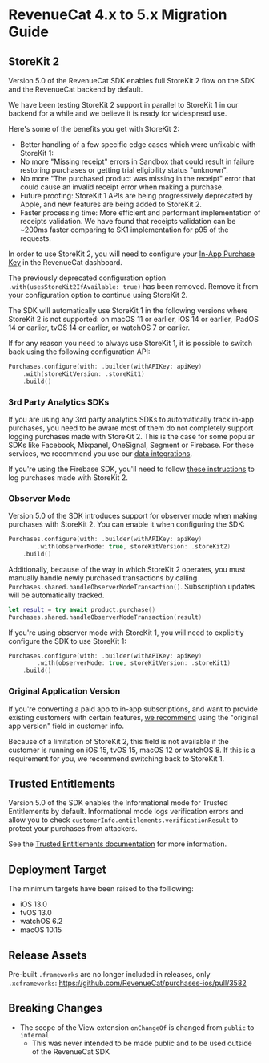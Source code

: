 # RevenueCat 4.x to 5.x Migration Guide

## StoreKit 2

Version 5.0 of the RevenueCat SDK enables full StoreKit 2 flow on the SDK and the RevenueCat backend by default.

We have been testing StoreKit 2 support in parallel to StoreKit 1 in our backend for a while and we believe it is ready for widespread use.

Here's some of the benefits you get with StoreKit 2:

- Better handling of a few specific edge cases which were unfixable with StoreKit 1:
- No more "Missing receipt" errors in Sandbox that could result in failure restoring purchases or getting trial eligibility status "unknown".
- No more "The purchased product was missing in the receipt" error that could cause an invalid receipt error when making a purchase.
- Future proofing:  StoreKit 1 APIs are being progressively deprecated by Apple, and new features are being added to StoreKit 2.
- Faster processing time: More efficient and performant implementation of receipts validation. We have found that receipts validation can be ~200ms faster comparing to SK1 implementation for p95 of the requests.

In order to use StoreKit 2, you will need to configure your [In-App Purchase Key](https://www.revenuecat.com/docs/in-app-purchase-key-configuration) in the RevenueCat dashboard.

The previously deprecated configuration option `.with(usesStoreKit2IfAvailable: true)` has been removed. Remove it from your configuration option to continue using StoreKit 2.

The SDK will automatically use StoreKit 1 in the following versions where StoreKit 2 is not supported: on macOS 11 or earlier, iOS 14 or earlier, iPadOS 14 or earlier, tvOS 14 or earlier, or watchOS 7 or earlier.

If for any reason you need to always use StoreKit 1, it is possible to switch back using the following configuration API:

```swift
Purchases.configure(with: .builder(withAPIKey: apiKey)
    .with(storeKitVersion: .storeKit1)
    .build()
```

### 3rd Party Analytics SDKs

If you are using any 3rd party analytics SDKs to automatically track in-app purchases, you need to be aware most of them do not completely support logging purchases made with StoreKit 2. This is the case for some popular SDKs like Facebook, Mixpanel, OneSignal, Segment or Firebase. For these services, we recommend you use our [data integrations](https://www.revenuecat.com/integrations/).

If you're using the Firebase SDK, you'll need to follow [these instructions](https://firebase.google.com/docs/analytics/measure-in-app-purchases#swift) to log purchases made with StoreKit 2.

### Observer Mode

Version 5.0 of the SDK introduces support for observer mode when making purchases with StoreKit 2. You can enable it when configuring the SDK:

```swift
Purchases.configure(with: .builder(withAPIKey: apiKey)
		.with(observerMode: true, storeKitVersion: .storeKit2)
    .build()
```

Additionally, because of the way in which StoreKit 2 operates, you must manually handle newly purchased transactions by calling `Purchases.shared.handleObserverModeTransaction()`. Subscription updates will be automatically tracked.

```swift
let result = try await product.purchase()
Purchases.shared.handleObserverModeTransaction(result)
```

If you're using observer mode with StoreKit 1, you will need to explicitly configure the SDK to use StoreKit 1:

```swift
Purchases.configure(with: .builder(withAPIKey: apiKey)
		.with(observerMode: true, storeKitVersion: .storeKit1)
    .build()
```

### Original Application Version

If you're converting a paid app to in-app subscriptions, and want to provide existing customers with certain features, [we recommend](https://www.revenuecat.com/blog/engineering/converting-a-paid-ios-app-to-subscriptions/) using the "original app version" field in customer info.

Because of a limitation of StoreKit 2, this field is not available if the customer is running on iOS 15, tvOS 15, macOS 12 or watchOS 8. If this is a requirement for you, we recommend switching back to StoreKit 1.

## Trusted Entitlements

Version 5.0 of the SDK enables the Informational mode for Trusted Entitlements by default.
Informational mode logs verification errors and allow you to check `customerInfo.entitlements.verificationResult` to protect your purchases from attackers.

See the [Trusted Entitlements documentation](https://www.revenuecat.com/docs/trusted-entitlements) for more information.

## Deployment Target

The minimum targets have been raised to the folllowing:
- iOS 13.0
- tvOS 13.0
- watchOS 6.2
- macOS 10.15

## Release Assets

Pre-built `.frameworks` are no longer included in releases, only `.xcframeworks`: https://github.com/RevenueCat/purchases-ios/pull/3582

## Breaking Changes

- The scope of the View extension `onChangeOf` is changed from `public` to `internal`
  - This was never intended to be made public and to be used outside of the RevenueCat SDK
